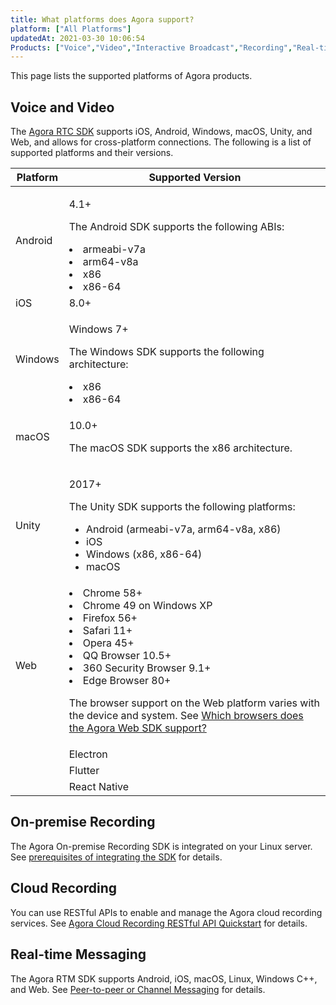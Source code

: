 ```yaml
---
title: What platforms does Agora support?
platform: ["All Platforms"]
updatedAt: 2021-03-30 10:06:54
Products: ["Voice","Video","Interactive Broadcast","Recording","Real-time-Messaging","cloud-recording"]
---
```

This page lists the supported platforms of Agora products.

## Voice and Video

The [Agora RTC SDK](https://docs.agora.io/en/Agora%20Platform/terms#agora-rtc-sdk) supports iOS, Android, Windows, macOS, Unity, and Web, and allows for cross-platform connections. The following is a list of supported platforms and their versions.

| Platform             | Supported Version                                            |
| -------------------- | ------------------------------------------------------------ |
| Android              | <p>4.1+</p><p>The Android SDK supports the following ABIs:<li>armeabi-v7a<li>arm64-v8a<li>x86<li>x86-64 |
| iOS                  | 8.0+                                                         |
| Windows              | <p>Windows 7+</p><p>The Windows SDK supports the following architecture:<li>x86<li>x86-64                                                      |
| macOS                | <p>10.0+</p><p>The macOS SDK supports the x86 architecture.                                                        |
| Unity                | <p>2017+</p><p>The Unity SDK supports the following platforms:<p><ul><li>Android (armeabi-v7a, arm64-v8a, x86)<li>iOS<li>Windows (x86, x86-64)<li>macOS                                                        |
| Web                  | <li>Chrome 58+<li>Chrome 49 on Windows XP<li>Firefox 56+<li>Safari 11+<li>Opera 45+<li>QQ Browser 10.5+<li>360 Security Browser 9.1+<li>Edge Browser 80+<p>The browser support on the Web platform varies with the device and system. See [Which browsers does the Agora Web SDK support?](https://docs.agora.io/en/All/faq/browser_support) |
	|Electron |Electron 1.8.3 or later|
	|Flutter  |Flutter 1.0.0 or later (Flutter 2.x is not supported)|
	|React Native |React Native 0.59.10 or later|

## On-premise Recording

The Agora On-premise Recording SDK is integrated on your Linux server. See [prerequisites of integrating the SDK](https://docs.agora.io/en/Recording/recording_integrate_cpp?platform=Linux%20CPP#prerequisites) for details.

## Cloud Recording

You can use RESTful APIs to enable and manage the Agora cloud recording services. See [Agora Cloud Recording RESTful API Quickstart](https://docs.agora.io/en/cloud-recording/cloud_recording_rest?platform=All%20Platforms) for details. 

## Real-time Messaging

The Agora RTM SDK supports Android, iOS, macOS, Linux, Windows C++, and Web. See [Peer-to-peer or Channel Messaging](https://docs.agora.io/en/Real-time-Messaging/messaging_android?platform=Android) for details. 